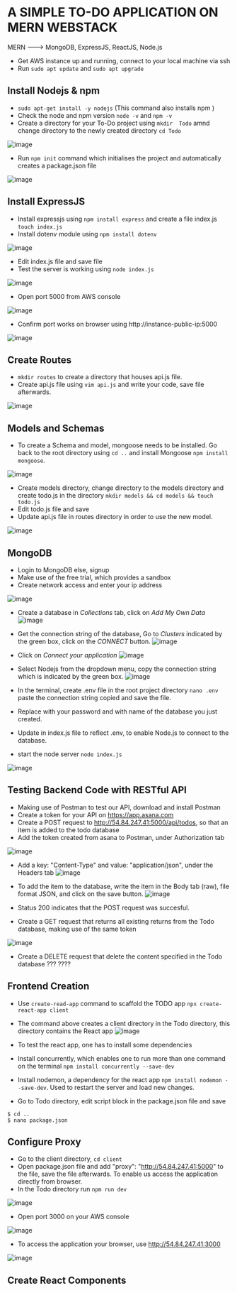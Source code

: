 # A SIMPLE TO-DO APPLICATION ON MERN WEBSTACK
MERN ---> MongoDB, ExpressJS, ReactJS, Node.js

- Get AWS instance up and running, connect to your local machine via ssh
- Run `sudo apt update` and `sudo apt upgrade`

## Install Nodejs & npm
- `sudo apt-get install -y nodejs` (This command also installs npm )
- Check the node and npm version `node -v` and `npm -v`
- Create a directory for your To-Do project using `mkdir  Todo` amnd change directory to the newly created directory `cd Todo`

![image](https://user-images.githubusercontent.com/20463821/116490410-394bf100-a88f-11eb-8389-950cbb313109.png)

- Run `npm init` command which initialises the project and automatically creates a package.json file 

![image](https://user-images.githubusercontent.com/20463821/116490458-5e406400-a88f-11eb-9474-6309f59ec9d3.png)

## Install ExpressJS
- Install expressjs using `npm install express` and create a file index.js `touch index.js`
- Install dotenv module using `npm install dotenv`

![image](https://user-images.githubusercontent.com/20463821/116490543-8f209900-a88f-11eb-9c6e-15667f92e7b2.png)

- Edit index.js file and save file
- Test the server is working using `node index.js`

![image](https://user-images.githubusercontent.com/20463821/116490743-06eec380-a890-11eb-9a72-15ad9dd41d85.png)

- Open port 5000 from AWS console

![image](https://user-images.githubusercontent.com/20463821/116490844-56cd8a80-a890-11eb-88cd-9bab1a3a0365.png)

- Confirm port works on browser using http://instance-public-ip:5000

![image](https://user-images.githubusercontent.com/20463821/116490937-95634500-a890-11eb-83fb-4e31198c584d.png)

## Create Routes
- `mkdir routes` to create a directory that houses api.js file.
- Create api.js file using `vim api.js` and write your code, save file afterwards.

![image](https://user-images.githubusercontent.com/20463821/116491890-d2c8d200-a892-11eb-907d-d5eeb6812697.png)

## Models and Schemas
- To create a Schema and model, mongoose needs to be installed. Go back to the root directory using `cd ..` and install Mongoose `npm install mongoose`.

![image](https://user-images.githubusercontent.com/20463821/116492165-829e3f80-a893-11eb-9e32-8a877caf2c85.png)

- Create models directory, change directory to the models directory and create todo.js in the directory 
`mkdir models && cd models && touch todo.js`
- Edit todo.js file and save
- Update api.js file in routes directory in order to use the new model.

![image](https://user-images.githubusercontent.com/20463821/116493689-250bf200-a897-11eb-9a7f-1a72d800be76.png)

## MongoDB

- Login to MongoDB else, signup 
- Make use of the free trial, which provides a sandbox 
- Create network access and enter your ip address

![image](https://user-images.githubusercontent.com/20463821/116495729-69998c80-a89b-11eb-9dc0-926786335c6c.png)

- Create a database in *Collections* tab, click on *Add My Own Data*
![image](https://user-images.githubusercontent.com/20463821/116496891-f9d8d100-a89d-11eb-8164-b181de7cc85d.png)

- Get the connection string of the database, Go to *Clusters* indicated by the green box, click on the *CONNECT* button.
![image](https://user-images.githubusercontent.com/20463821/116496135-47543e80-a89c-11eb-9d22-505201cae9e0.png)

- Click on *Connect your application* 
![image](https://user-images.githubusercontent.com/20463821/116496228-7c609100-a89c-11eb-8898-e1a705b9f9ca.png)

- Select Nodejs from the dropdown menu, copy the connection string which is indicated by the green box.
![image](https://user-images.githubusercontent.com/20463821/116496390-d7928380-a89c-11eb-9f78-abfbb2624864.png)

- In the terminal, create .env file in the root project directory `nano .env` paste the connection string copied and save the file.
- Replace <password> with your password and <MyFirstDatabase> with name of the database you just created.
- Update in index.js file to reflect .env, to enable Node.js to connect to the database.
- start the node server `node index.js`

![image](https://user-images.githubusercontent.com/20463821/116608105-b7110a80-a92a-11eb-9740-91c141cb4bc0.png)

## Testing Backend Code with RESTful API
- Making use of Postman to test our API, download and install Postman
- Create a token for your API on https://app.asana.com  
- Create a POST request to http://54.84.247.41:5000/api/todos, so that an item is added to the todo database
- Add the token created from asana to Postman, under Authorization tab

![image](https://user-images.githubusercontent.com/20463821/116699973-22f08300-a9be-11eb-9355-b64398a64cd2.png)

- Add a key: "Content-Type" and value: "application/json", under the Headers tab
![image](https://user-images.githubusercontent.com/20463821/116700316-8bd7fb00-a9be-11eb-9266-3511f5064af4.png)

- To add the item to the database, write the item in the Body tab (raw), file format JSON, and click on the save button.
![image](https://user-images.githubusercontent.com/20463821/116701014-55e74680-a9bf-11eb-8d0c-d148f1579015.png)

- Status 200 indicates that the POST request was succesful.
- Create a GET request that returns all existing returns from the Todo database, making use of the same token

![image](https://user-images.githubusercontent.com/20463821/116701983-6f3cc280-a9c0-11eb-94b2-51aa007414fc.png)

- Create a DELETE request that delete the content specified in the Todo database
???
????

## Frontend Creation
- Use `create-read-app` command to scaffold the TODO app `npx create-react-app client` 
- The command above creates a client directory in the Todo directory, this directory contains the React app
![image](https://user-images.githubusercontent.com/20463821/116708504-ad89b000-a9c7-11eb-8a29-f2ac2cbdae95.png)

- To test the react app, one has to install some dependencies
- Install concurrently, which enables one to run more than one command on the terminal `npm install concurrently --save-dev`
- Install nodemon, a dependency for the react app `npm install nodemon --save-dev`. Used to restart the server and load new changes.
- Go to Todo directory, edit script block in the package.json file and save
```
$ cd ..
$ nano package.json
```
## Configure Proxy 
- Go to the client directory, `cd client`
- Open package.json file and add "proxy": "http://54.84.247.41:5000" to the file, save the file afterwards. To enable us access the application directly from browser.
- In the Todo directory run `npm run dev`

![image](https://user-images.githubusercontent.com/20463821/116718014-71f3e380-a9d1-11eb-932c-46f8a4ffda91.png)

- Open port 3000 on your AWS console

![image](https://user-images.githubusercontent.com/20463821/116717710-17f31e00-a9d1-11eb-8aaf-14af9fab504c.png)

- To access the application your browser, use http://54.84.247.41:3000

![image](https://user-images.githubusercontent.com/20463821/116718298-bb443300-a9d1-11eb-9a81-a04da7c4ccb2.png)

## Create React Components
